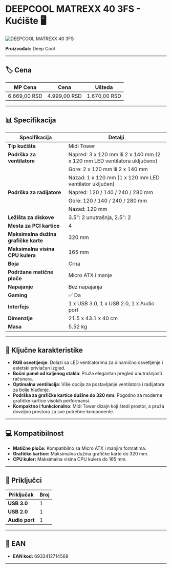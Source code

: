 # DEEPCOOL MATREXX 40 3FS - Kućište 🖥️

![DEEPCOOL MATREXX 40 3FS](link_do_slike.jpg) <!-- Dodaj sliku proizvoda ovde ako je dostupna -->

**Proizvođač:** Deep Cool  

---

## 🏷️ Cena

| MP Cena        | Cena          | Ušteda       |
|----------------|---------------|--------------|
| 6.669,00 RSD   | 4.999,00 RSD  | 1.670,00 RSD |


---

## 📊 Specifikacija

| Specifikacija                       | Detalji                       |
|-------------------------------------|-------------------------------|
| **Tip kućišta**                     | Midi Tower                    |
| **Podrška za ventilatore**          | Napred: 3 x 120 mm ili 2 x 140 mm (2 x 120 mm LED ventilatora uključeno) |
|                                     | Gore: 2 x 120 mm ili 2 x 140 mm |
|                                     | Nazad: 1 x 120 mm (1 x 120 mm LED ventilator uključen) |
| **Podrška za radijatore**           | Napred: 120 / 140 / 240 / 280 mm |
|                                     | Gore: 120 / 140 / 240 / 280 mm |
|                                     | Nazad: 120 mm                 |
| **Ležišta za diskove**              | 3.5": 2 unutrašnja, 2.5": 2   |
| **Mesta za PCI kartice**            | 4                             |
| **Maksimalna dužina grafičke karte**| 320 mm                        |
| **Maksimalna visina CPU kulera**    | 165 mm                        |
| **Boja**                            | Crna                          |
| **Podržane matične ploče**          | Micro ATX i manje             |
| **Napajanje**                       | Bez napajanja                 |
| **Gaming**                          | ✅ Da                          |
| **Interfejs**                       | 1 x USB 3.0, 1 x USB 2.0, 1 x Audio port |
| **Dimenzije**                       | 21.5 x 43.1 x 40 cm           |
| **Masa**                            | 5.52 kg                       |

---

## 🌟 Ključne karakteristike

- **RGB osvetljenje**: Dolazi sa LED ventilatorima za dinamično osvetljenje i estetski privlačan izgled.
- **Bočni panel od kaljenog stakla**: Pruža elegantan pregled unutrašnjosti računara.
- **Optimalna ventilacija**: Više opcija za postavljanje ventilatora i radijatora za bolje hlađenje.
- **Podrška za grafičke kartice dužine do 320 mm**: Pogodno za moderne grafičke kartice visokih performansi.
- **Kompaktno i funkcionalno**: Midi Tower dizajn koji štedi prostor, a pruža dovoljno prostora za sve potrebne komponente.

---

## 💻 Kompatibilnost

- **Matične ploče:** Kompatibilno sa Micro ATX i manjim formatima.
- **Grafičke kartice:** Maksimalna dužina grafičke karte do 320 mm.
- **CPU kuler:** Maksimalna visina CPU kulera do 165 mm.

---

## 🔧 Priključci

| Priključak              | Broj |
|-------------------------|------|
| **USB 3.0**             | 1    |
| **USB 2.0**             | 1    |
| **Audio port**          | 1    |

---

## 📜 EAN

- **EAN kod:** 6933412714569

---


